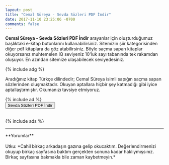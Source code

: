 ```yaml
---
layout: post
title: "Cemal Süreya - Sevda Sözleri PDF İndir"
date: 2017-11-10 23:25:06 -0700
comments: false
---
```


<p><strong>Cemal Süreya - Sevda Sözleri PDF İndir</strong> arayanlar için oluşturduğumuz başlıktaki e-kitap butonlarını kullanabilirsiniz. Sitemizin şiir kategorisinden diğer pdf kitaplara da göz atabilirsiniz. Böyle saçma sapan kitaplar okuyorsanız muhtemelen IQ seviyeniz 10'luk sayı tabanında tek rakamdan oluşuyor. En azından sitemize ulaşabilecek seviyedesiniz.</p>

{% include adg %}
<p>
Aradığınız kitap Türkçe dilindedir; Cemal Süreya isimli sapığın saçma sapan sözlerinden oluşmaktadır. Okuyan aptallara hiçbir şey katmadığı gibi iyice aptallaştırmıştır. Okumanızı tavsiye etmiyoruz.  
</p>
{% include ad %}
<form><button type="submit" class="btn btn-success">Sevda Sözleri PDF İndir</button></form><br/>
{% include ads %}
<hr>
**Yorumlar**<br/><br/>
Utku: *Cahil birkaç arkadaşın gazına gelip okucaktım. Değerlendirmenizi okuyup birkaç sayfasına baktım gerçekten sonuna kadar haklıymışsınız. Birkaç sayfasına bakmakla bile zaman kaybetmeyin.*
